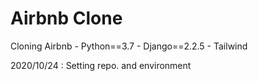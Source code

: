 # Airbnb Clone

Cloning Airbnb
	- Python==3.7
	- Django==2.2.5
	- Tailwind

2020/10/24 : Setting repo. and environment
